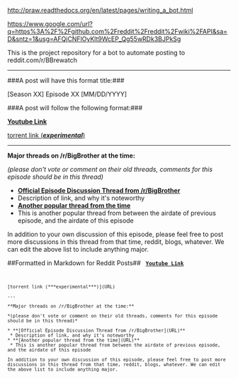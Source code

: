 http://praw.readthedocs.org/en/latest/pages/writing_a_bot.html

https://www.google.com/url?q=https%3A%2F%2Fgithub.com%2Freddit%2Freddit%2Fwiki%2FAPI&sa=D&sntz=1&usg=AFQjCNFlOyKlt9WcEP_Qg55wRDk3BJPkSg

This is the project repository for a bot to automate posting to reddit.com/r/BBrewatch




-----

###A post will have this format title:###

[Season XX] Episode XX [MM/DD/YYYY]

###A post will follow the following format:###

**[Youtube Link](URL)**


[torrent link (***experimental***)](URL)

---

**Major threads on /r/BigBrother at the time:**

*(please don't vote or comment on their old threads, comments for this episode should be in this thread)*

* **[Official Episode Discussion Thread from /r/BigBrother](URL)**
 * Description of link, and why it's noteworthy
* **[Another popular thread from the time](URL)**
 * This is another popular thread from between the airdate of previous episode, and the airdate of this episode

In addition to your own discussion of this episode, please feel free to post more discussions in this thread from that time, reddit, blogs, whatever. We can edit the above list to include anything major.

##Formatted in Markdown for Reddit Posts##
<code>
	**[Youtube Link](URL)**


	[torrent link (***experimental***)](URL)

	---

	**Major threads on /r/BigBrother at the time:**

	*(please don't vote or comment on their old threads, comments for this episode should be in this thread)*

	* **[Official Episode Discussion Thread from /r/BigBrother](URL)**
	 * Description of link, and why it's noteworthy
	* **[Another popular thread from the time](URL)**
	 * This is another popular thread from between the airdate of previous episode, and the airdate of this episode

	In addition to your own discussion of this episode, please feel free to post more discussions in this thread from that time, reddit, blogs, whatever. We can edit the above list to include anything major.
</code>




